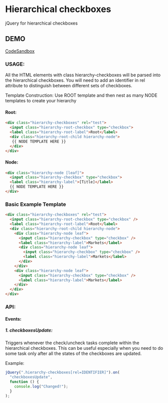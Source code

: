 # Hierarchical checkboxes

jQuery for hierarchical checkboxes

## DEMO

[CodeSandbox](https://vceg4.csb.app/demo.html)

### USAGE:

All the HTML elements with class hierarchy-checkboxes will be parsed into the hierarchical checkboxes.
You will need to add an identifier in rel attribute to distinguish between different sets of checkboxes.

Template Construction:
Use ROOT template and then nest as many NODE templates to create your hierarchy

#### Root:

```HTML
<div class="hierarchy-checkboxes" rel="test">
  <input class="hierarchy-root-checkbox" type="checkbox">
  <label class="hierarchy-root-label">Root</label>
  <div class="hierarchy-root-child hierarchy-node">
   {{ NODE TEMPLATE HERE }}
  </div>
</div>
```

#### Node:

```HTML
<div class="hierarchy-node [leaf]">
  <input class="hierarchy-checkbox" type="checkbox">
  <label class="hierarchy-label">[Title]</label>
  {{ NODE TEMPLATE HERE }}
</div>
```

### Basic Example Template

```html
<div class="hierarchy-checkboxes" rel="test">
  <input class="hierarchy-root-checkbox" type="checkbox" />
  <label class="hierarchy-root-label">Root</label>
  <div class="hierarchy-root-child hierarchy-node">
    <div class="hierarchy-node leaf">
      <input class="hierarchy-checkbox" type="checkbox" />
      <label class="hierarchy-label">Markets</label>
      <div class="hierarchy-node leaf">
        <input class="hierarchy-checkbox" type="checkbox" />
        <label class="hierarchy-label">Markets</label>
      </div>
    </div>
    <div class="hierarchy-node leaf">
      <input class="hierarchy-checkbox" type="checkbox" />
      <label class="hierarchy-label">Markets</label>
    </div>
  </div>
</div>
```

### API:

#### Events:

##### 1. checkboxesUpdate:

Triggers whenever the check/uncheck tasks complete within the hierarchical checkboxes. This can be useful especially when you need to do some task only after all the states of the checkboxes are updated.

Example:

```javascript
jQuery(".hierarchy-checkboxes[rel=IDENTIFIER]").on(
  "checkboxesUpdate",
  function () {
    console.log("Changed!");
  }
);
```

